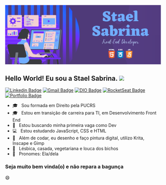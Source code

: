 <img src="./assets/capa.png">

### 
<h2> Hello World! Eu sou a Stael Sabrina. <img src="https://github.com/souvikguria98/souvikguria98/blob/master/Hi.gif" width="25"></h2>

[![Linkedin Badge](https://img.shields.io/badge/-Linkedin-6633cc?style=flat-square&logo=Linkedin&logoColor=white&color=purple&link=https://www.linkedin.com/in/staelsabrina/)](https://www.linkedin.com/in/staelsabrina/)
[![Gmail Badge](https://img.shields.io/badge/-Gmail-c14438?style=flat-square&logo=Gmail&logoColor=white&color=purple&link=mailto:staelsabrina@gmail.com)](mailto:stael.figueiredo@gmail.com)
[![DIO Badge](https://img.shields.io/badge/-DIO-6633cc?style=flat-square&logo=DTube&logoColor=white&color=purple&link=https://web.digitalinnovation.one/users/staelsabrina/)](https://web.digitalinnovation.one/users/staelsabrina/)
[![RocketSeat Badge](https://img.shields.io/badge/-RocketSeat-6633cc?style=flat-square&logo=Polymer-Project&logoColor=white&color=purple&link=https://app.rocketseat.com.br/me/stael-figueiredo-00738)](https://app.rocketseat.com.br/me/stael-figueiredo-00738)
[![Portfolio Badge](https://img.shields.io/badge/-Portfolio-6633cc?style=flat-square&logo=HTML5&logoColor=white&color=purple&link=https://staelsabrina.github.io/portfolio/)](https://staelsabrina.github.io/portfolio/)


- 🎓 &nbsp; Sou formada em Direito pela PUCRS
- 🎓 &nbsp; Estou em transição de carreira para TI, em Desenvolvimento Front End
- 💼 &nbsp; Estou buscando minha primeira vaga como Dev
- 💻 &nbsp; Estou estudando JavaScript, CSS e HTML
- :art: &nbsp; Além de codar, eu desenho e faço pintura digital, utilizo Krita, Inscape e Gimp
- 🌱 &nbsp; Lésbica, casada, vegetariana e louca dos bichos
- 👯 &nbsp; Pronomes: Ela/dela

<h3><strong>Seja muito bem vinda(o) e não repara a bagunça</strong></h3>😄


<!--
**staelsabrina/staelsabrina** is a ✨ _special_ ✨ repository because its `README.md` (this file) appears on your GitHub profile.

Here are some ideas to get you started:

- 🔭 I’m currently working on ...
- 🌱 I’m currently learning ...
- 👯 I’m looking to collaborate on ...
- 🤔 I’m looking for help with ...
- 💬 Ask me about ...
- 📫 How to reach me: ...
- 😄 Pronouns: ...
- ⚡ Fun fact: ...
-->
